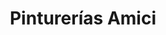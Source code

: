 ---
title: "Pinturerías Amici"
url: /ciudad-autonoma-de-buenos-aires/pinturerias-amici/
shop: pintura
---